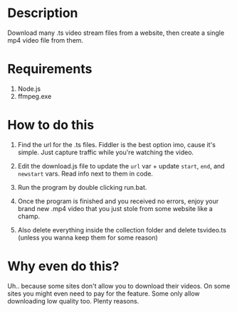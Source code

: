 # Description
Download many .ts video stream files from a website, then create a single mp4 video file from them.

# Requirements
1. Node.js
2. ffmpeg.exe

# How to do this

1. Find the url for the .ts files. Fiddler is the best option imo, cause it's simple. Just capture traffic while you're watching the video.

2. Edit the download.js file to update the ```url``` var + update ```start```, ```end```, and ```newstart``` vars. Read info next to them in code.

3. Run the program by double clicking run.bat. 

4. Once the program is finished and you received no errors, enjoy your brand new .mp4 video that you just stole from some website like a champ.

5. Also delete everything inside the collection folder and delete tsvideo.ts (unless you wanna keep them for some reason)

# Why even do this?

Uh.. because some sites don't allow you to download their videos. On some sites you might even need to pay for the feature. Some only allow downloading low quality too. Plenty reasons.
